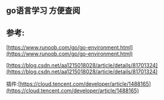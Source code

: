 ## go语言学习 方便查阅

## 参考:

[https://www.runoob.com/go/go-environment.html](https://www.runoob.com/go/go-environment.html)

[https://blog.csdn.net/aa1215018028/article/details/81701324](https://blog.csdn.net/aa1215018028/article/details/81701324)

插件:[https://cloud.tencent.com/developer/article/1488165](https://cloud.tencent.com/developer/article/1488165)

